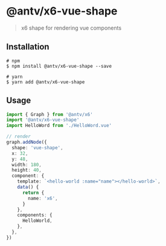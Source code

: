 # @antv/x6-vue-shape

> x6 shape for rendering vue components

## Installation

```shell
# npm
$ npm install @antv/x6-vue-shape --save

# yarn
$ yarn add @antv/x6-vue-shape
```

## Usage

```ts
import { Graph } from '@antv/x6'
import '@antv/x6-vue-shape'
import HelloWord from './HelloWord.vue'

// render
graph.addNode({
  shape: 'vue-shape',
  x: 32,
  y: 48,
  width: 180,
  height: 40,
  component: {
    template: `<hello-world :name="name"></hello-world>`,
    data() {
      return {
        name: 'x6',
      }
    },
    components: {
      HelloWorld,
    },
  },
})
```
